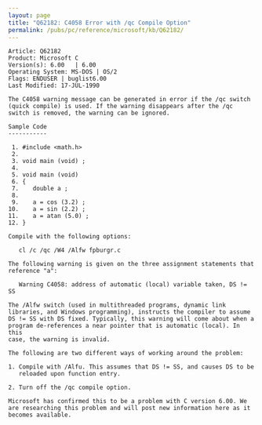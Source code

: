 ```yaml
---
layout: page
title: "Q62182: C4058 Error with /qc Compile Option"
permalink: /pubs/pc/reference/microsoft/kb/Q62182/
---
```


	Article: Q62182
	Product: Microsoft C
	Version(s): 6.00   | 6.00
	Operating System: MS-DOS | OS/2
	Flags: ENDUSER | buglist6.00
	Last Modified: 17-JUL-1990
	
	The C4058 warning message can be generated in error if the /qc switch
	(quick compile) is used. If the warning disappears after the /qc
	switch is removed, the warning can be ignored.
	
	Sample Code
	-----------
	
	 1. #include <math.h>
	 2.
	 3. void main (void) ;
	 4.
	 5. void main (void)
	 6. {
	 7.    double a ;
	 8.
	 9.    a = cos (3.2) ;
	10.    a = sin (2.2) ;
	11.    a = atan (5.0) ;
	12. }
	
	Compile with the following options:
	
	   cl /c /qc /W4 /Alfw fpburgr.c
	
	The following warning is given on the three assignment statements that
	reference "a":
	
	   Warning C4058: address of automatic (local) variable taken, DS != SS
	
	The /Alfw switch (used in multithreaded programs, dynamic link
	libraries, and Windows programming), instructs the compiler to assume
	DS != SS with DS fixed. Typically, this warning will come about when a
	program de-references a near pointer that is automatic (local). In this
	case, the warning is invalid.
	
	The following are two different ways of working around the problem:
	
	1. Compile with /Alfu. This assumes that DS != SS, and causes DS to be
	   reloaded upon function entry.
	
	2. Turn off the /qc compile option.
	
	Microsoft has confirmed this to be a problem with C version 6.00. We
	are researching this problem and will post new information here as it
	becomes available.
